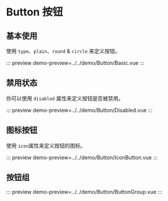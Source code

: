# Button 按钮

## 基本使用

使用 `type`、`plain`、`round` & `circle` 来定义按钮。

::: preview
demo-preview=../../demo/Button/Basic.vue
:::

## 禁用状态

你可以使用 `disabled` 属性来定义按钮是否被禁用。

::: preview 
demo-preview=../../demo/Button/Disabled.vue
:::

## 图标按钮

使用 `icon`属性来定义按钮的图标。

::: preview
demo-preview=../../demo/Button/IconButton.vue
:::

## 按钮组

::: preview
demo-preview=../../demo/Button/ButtonGroup.vue
:::